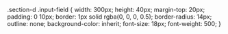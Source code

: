 .section-d .input-field {
	width: 300px;
	height: 40px;
	margin-top: 20px;
	padding: 0 10px;
	border: 1px solid rgba(0, 0, 0, 0.5);
	border-radius: 14px;
	outline: none;
	background-color: inherit;
	font-size: 18px;
	font-weight: 500;
}
